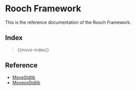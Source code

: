 # Rooch Framework

This is the reference documentation of the Rooch Framework.

## Index

> {{move-index}}

## Reference

* [MoveStdlib](https://github.com/rooch-network/rooch/tree/main/frameworks/move-stdlib/doc)
* [MoveosStdlib](https://github.com/rooch-network/rooch/tree/main/frameworks/moveos-stdlib/doc)
